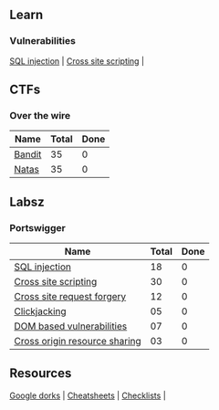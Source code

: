
## Learn

### Vulnerabilities

[SQL injection](/learn/vulnerabilities/01.sql-injection.md) | 
[Cross site scripting](/learn/vulnerabilities/02.cross-site-scripting.md) | 

## CTFs

### Over the wire

| Name                                                                              | Total | Done  |
|-----------------------------------------------------------------------------------|-------|-------|
| [Bandit](/practice/ctfs/over-the-wire/01.bandit.md)                               | 35    | 0     |
| [Natas](/practice/ctfs/over-the-wire/02.natas.md)                                 | 35    | 0     |


## Labsz

### Portswigger

| Name                                                                                                 | Total | Done  |
|------------------------------------------------------------------------------------------------------|-------|-------|
| [SQL injection](/practice/labs/portswigger/01.sql-injection.md)                                      | 18    | 0     |
| [Cross site scripting](/practice/labs/portswigger/02.cross-site-scripting.md)                        | 30    | 0     |
| [Cross site request forgery](/practice/labs/portswigger/03.cross-site-request-forgery.md)            | 12    | 0     |
| [Clickjacking](/practice/labs/portswigger/04.clickjacking.md)                                        | 05    | 0     |
| [DOM based vulnerabilities](/practice/labs/portswigger/05.dom-based-vulnerabilities.md)              | 07    | 0     |
| [Cross origin resource sharing](/practice/labs/portswigger/06.cross-origin-resource-sharing.md)      | 03    | 0     |


## Resources

[Google dorks](/resources/google-dorks.md) |
[Cheatsheets](/resources/cheatsheets.md) |
[Checklists](/resources/checklists.md) |